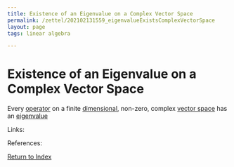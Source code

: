 ```yaml
---
title: Existence of an Eigenvalue on a Complex Vector Space
permalink: /zettel/202102131559_eigenvalueExistsComplexVectorSpace
layout: page
tags: linear algebra

---
```

# Existence of an Eigenvalue on a Complex Vector Space

Every [operator](202102082104_operatorDefinition) on a finite [dimensional](202102062253_dimensionDefinition), non-zero, 
complex [vector space](202102061359_vectorSpaceDefinition) has an [eigenvalue](202102120912_eigenvalueDefinition)

Links: 

References: 

[Return to Index](index)